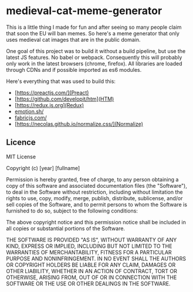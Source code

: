 # medieval-cat-meme-generator

This is a little thing I made for fun and after seeing so many people claim that soon the EU will ban memes. So here's a meme generator that only uses medieval cat images that are in the public domain.

One goal of this project was to build it without a build pipeline, but use the latest JS features. No babel or webpack. Consequently this will probably only work in the latest browsers (chrome, firefox).
All libraries are loaded through CDNs and if possible imported as es6 modules.

Here's everything that was used to build this:
* [https://preactjs.com/](Preact)
* [https://github.com/developit/htm](HTM)
* [https://redux.js.org](Redux)
* [emotion.sh/](Emotion)
* [fabricjs.com/](FabricJS)
* [https://necolas.github.io/normalize.css/](Normalize)

## Licence
MIT License

Copyright (c) [year] [fullname]

Permission is hereby granted, free of charge, to any person obtaining a copy
of this software and associated documentation files (the "Software"), to deal
in the Software without restriction, including without limitation the rights
to use, copy, modify, merge, publish, distribute, sublicense, and/or sell
copies of the Software, and to permit persons to whom the Software is
furnished to do so, subject to the following conditions:

The above copyright notice and this permission notice shall be included in all
copies or substantial portions of the Software.

THE SOFTWARE IS PROVIDED "AS IS", WITHOUT WARRANTY OF ANY KIND, EXPRESS OR
IMPLIED, INCLUDING BUT NOT LIMITED TO THE WARRANTIES OF MERCHANTABILITY,
FITNESS FOR A PARTICULAR PURPOSE AND NONINFRINGEMENT. IN NO EVENT SHALL THE
AUTHORS OR COPYRIGHT HOLDERS BE LIABLE FOR ANY CLAIM, DAMAGES OR OTHER
LIABILITY, WHETHER IN AN ACTION OF CONTRACT, TORT OR OTHERWISE, ARISING FROM,
OUT OF OR IN CONNECTION WITH THE SOFTWARE OR THE USE OR OTHER DEALINGS IN THE
SOFTWARE.
